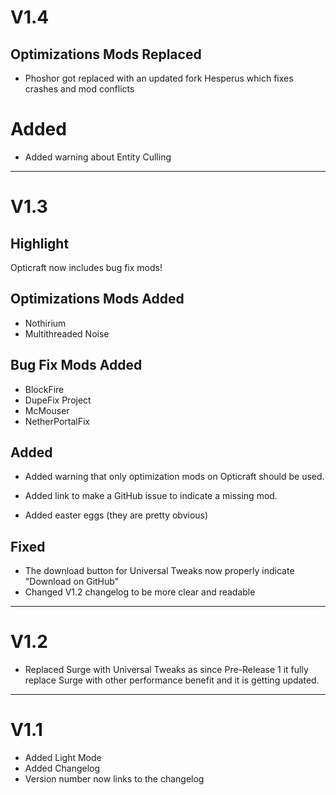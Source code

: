# V1.4

## Optimizations Mods Replaced

- Phoshor got replaced with an updated fork Hesperus which fixes crashes and mod conflicts

# Added

- Added warning about Entity Culling

---

# V1.3

## Highlight

Opticraft now includes bug fix mods!

## Optimizations Mods Added

- Nothirium
- Multithreaded Noise

## Bug Fix Mods Added

- BlockFire
- DupeFix Project
- McMouser
- NetherPortalFix

## Added

- Added warning that only optimization mods on Opticraft should be used.
- Added link to make a GitHub issue to indicate a missing mod.

- Added easter eggs (they are pretty obvious)

## Fixed

- The download button for Universal Tweaks now properly indicate "Download on GitHub"
- Changed V1.2 changelog to be more clear and readable

---

# V1.2

- Replaced Surge with Universal Tweaks as since Pre-Release 1 it fully replace Surge with other performance benefit and it is getting updated.

---

# V1.1

- Added Light Mode
- Added Changelog
- Version number now links to the changelog
